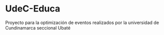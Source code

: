 ﻿# UdeC-Educa

Proyecto para la optimización de eventos realizados por la universidad de Cundinamarca seccional Ubaté
